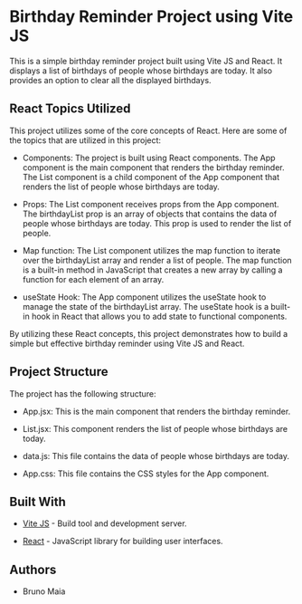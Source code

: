 Birthday Reminder Project using Vite JS
=======================================

This is a simple birthday reminder project built using Vite JS and React. It displays a list of birthdays of people whose birthdays are today. It also provides an option to clear all the displayed birthdays.

React Topics Utilized
---------------------

This project utilizes some of the core concepts of React. Here are some of the topics that are utilized in this project:

-   Components: The project is built using React components. The App component is the main component that renders the birthday reminder. The List component is a child component of the App component that renders the list of people whose birthdays are today.

-   Props: The List component receives props from the App component. The birthdayList prop is an array of objects that contains the data of people whose birthdays are today. This prop is used to render the list of people.

-   Map function: The List component utilizes the map function to iterate over the birthdayList array and render a list of people. The map function is a built-in method in JavaScript that creates a new array by calling a function for each element of an array.

-   useState Hook: The App component utilizes the useState hook to manage the state of the birthdayList array. The useState hook is a built-in hook in React that allows you to add state to functional components.

By utilizing these React concepts, this project demonstrates how to build a simple but effective birthday reminder using Vite JS and React.

Project Structure
-----------------

The project has the following structure:

-   App.jsx: This is the main component that renders the birthday reminder.

-   List.jsx: This component renders the list of people whose birthdays are today.

-   data.js: This file contains the data of people whose birthdays are today.

-   App.css: This file contains the CSS styles for the App component.

Built With
----------

-   [Vite JS](https://vitejs.dev/) - Build tool and development server.

-   [React](https://reactjs.org/) - JavaScript library for building user interfaces.

Authors
-------

-   Bruno Maia